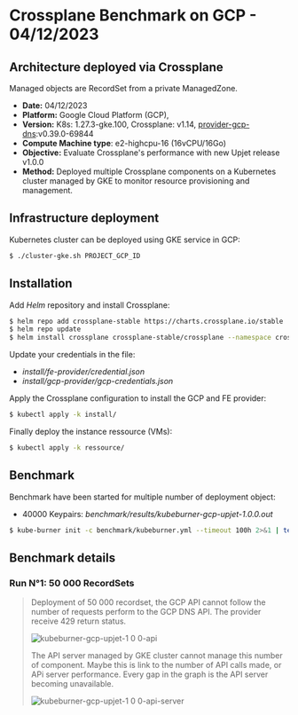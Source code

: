 # Crossplane Benchmark on GCP - 04/12/2023

## Architecture deployed via Crossplane

Managed objects are RecordSet from a private ManagedZone.
- **Date:** 04/12/2023
- **Platform:** Google Cloud Platform (GCP), 
- **Version:** K8s: 1.27.3-gke.100, Crossplane: v1.14, [provider-gcp-dns](https://marketplace.upbound.io/providers/upbound/provider-gcp-dns):v0.39.0-69844
- **Compute Machine type**: e2-highcpu-16 (16vCPU/16Go)
- **Objective:** Evaluate Crossplane's performance with new Upjet release v1.0.0
- **Method:** Deployed multiple Crossplane components on a Kubernetes cluster managed by GKE to monitor resource provisioning and management.

## Infrastructure deployment

Kubernetes cluster can be deployed using GKE service in GCP:
```bash
$ ./cluster-gke.sh PROJECT_GCP_ID
```

## Installation
Add *Helm* repository and install Crossplane:
```bash
$ helm repo add crossplane-stable https://charts.crossplane.io/stable
$ helm repo update
$ helm install crossplane crossplane-stable/crossplane --namespace crossplane-system --create-namespace
```

Update your credentials in the file:
- *install/fe-provider/credential.json*
- *install/gcp-provider/gcp-credentials.json*

Apply the Crossplane configuration to install the GCP and FE provider:
```bash
$ kubectl apply -k install/
```

Finally deploy the instance ressource (VMs):
```bash
$ kubectl apply -k ressource/
```

## Benchmark

Benchmark have been started for multiple number of deployment object:
- 40000 Keypairs: *benchmark/results/kubeburner-gcp-upjet-1.0.0.out*

```bash
$ kube-burner init -c benchmark/kubeburner.yml --timeout 100h 2>&1 | tee kubeburner.out
```

## Benchmark details

### Run N°1: 50 000 RecordSets

> Deployment of 50 000 recordset, the GCP API cannot follow the number of requests perform to the GCP DNS API. The provider receive 429 return status. 
> 
> ![kubeburner-gcp-upjet-1 0 0-api](https://github.com/orange-cloudfoundry/crossplane-benchmark/assets/23292338/f3cb2e6f-d5df-4ff1-9ac1-8cbbd392a552)
>
> The API server managed by GKE cluster cannot manage this number of component. Maybe this is link to the number of API calls made, or APi server performance. Every gap in the graph is the API server becoming unavailable.
>
> ![kubeburner-gcp-upjet-1 0 0-api-server](https://github.com/orange-cloudfoundry/crossplane-benchmark/assets/23292338/e8633bb2-3103-4db4-9417-bb5c1b6e30d2)
> 

